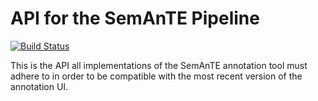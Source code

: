 API for the SemAnTE Pipeline
============================

[![Build Status](https://travis-ci.org/pepijnkokke/pelican-api.png)](https://travis-ci.org/pepijnkokke/pelican-api)

This is the API all implementations of the SemAnTE annotation tool must adhere to
in order to be compatible with the most recent version of the annotation UI.
